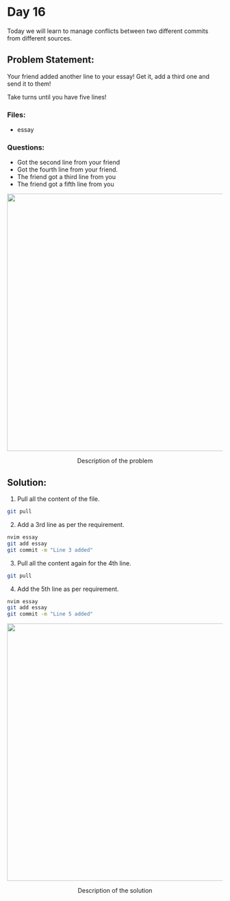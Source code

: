 # Day 16

Today we will learn to manage conflicts between two different commits from different sources.

## Problem Statement:
Your friend added another line to your essay! Get it, add a third one and send it to them!

Take turns until you have five lines!

### Files:
 - essay

### Questions:
 - Got the second line from your friend
 - Got the fourth line from your friend.
 - The friend got a third line from you
 - The friend got a fifth line from you

<div align="center">
  <img src="https://github.com/ArnabKumarRoy02/Learn-git/assets/86621483/6be8b3c8-5047-4ec4-a059-1853fbbd566b" width=600>
  <p>Description of the problem</p>
</div>

## Solution:

1. Pull all the content of the file.
```bash
git pull
```

2. Add a 3rd line as per the requirement.
```bash
nvim essay
git add essay
git commit -m "Line 3 added"
```

3. Pull all the content again for the 4th line.
```bash
git pull
```

4. Add the 5th line as per requirement.
```bash
nvim essay
git add essay
git commit -m "Line 5 added"
```

<div align="center">
  <img src="https://github.com/ArnabKumarRoy02/Learn-git/assets/86621483/edf29365-37cf-4224-8e16-f35c54f63859" width=600>
  <p>Description of the solution</p>
</div>

